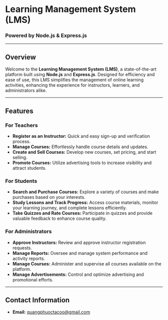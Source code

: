 # **Learning Management System (LMS)**

### Powered by **Node.js** & **Express.js**

---

## **Overview**

Welcome to the **Learning Management System (LMS)**, a state-of-the-art platform built using **Node.js** and **Express.js**. Designed for efficiency and ease of use, this LMS simplifies the management of online learning activities, enhancing the experience for instructors, learners, and administrators alike.

---

## **Features**

### **For Teachers**

- **Register as an Instructor:** Quick and easy sign-up and verification process.
- **Manage Courses:** Effortlessly handle course details and updates.
- **Create and Sell Courses:** Develop new courses, set pricing, and start selling.
- **Promote Courses:** Utilize advertising tools to increase visibility and attract students.

### **For Students**

- **Search and Purchase Courses:** Explore a variety of courses and make purchases based on your interests.
- **Study Lessons and Track Progress:** Access course materials, monitor your learning journey, and complete lessons efficiently.
- **Take Quizzes and Rate Courses:** Participate in quizzes and provide valuable feedback to enhance course quality.

### **For Administrators**

- **Approve Instructors:** Review and approve instructor registration requests.
- **Manage Reports:** Oversee and manage system performance and activity reports.
- **Manage Courses:** Administer and supervise all courses available on the platform.
- **Manage Advertisements:** Control and optimize advertising and promotional efforts.

---

## **Contact Information**

- **Email:** [quangphuoctacoo@gmail.com](mailto:quangphuoctacoo@gmail.com)
